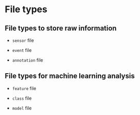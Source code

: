 # File types

## File types to store raw information

* `sensor` file

* `event` file

* `annotation` file

## File types for machine learning analysis

* `feature` file

* `class` file

* `model` file